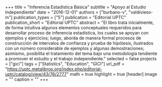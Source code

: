 +++
title = "Inferencia Estadística Básica"
subtitle = "Apoyo al Estudio Independiente"
date = "2016-12-01"
authors = ["burbano-v", "valdivieso-m"]
publication_types = ["5"]
publication = "Editorial UPTC"
publication_short = "Editorial UPTC"
abstract = "El libro trata inicialmente, de forma intuitiva algunos elementos conceptuales requeridos para desarrollar proceso de inferencia estadística, los cuales se apoyan con ejemplos y ejercicios; luego, aborda de manera formal procesos de construcción de intervalos de confianza y prueba de hipótesis, ilustrados con un número considerable de ejemplos y algunas demostraciones; asimismo, posibilita el tratamiento del tema bajo una metodología tendiente a promover el estudio y el trabajo independiente."
selected = false
projects = ["gici"]
tags = ["Statistics", "Education", "GICI"]
url_pdf = "https://uptc.metalibros.org/index.php/editorial-uptc/catalog/view/43/76/2777"
math = true
highlight = true
[header]
image = ""
caption = ""
+++
